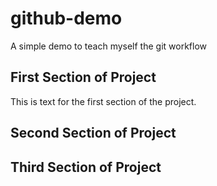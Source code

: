 # github-demo
A simple demo to teach myself the git workflow

## First Section of Project
This is text for the first section of the project.

## Second Section of Project


## Third Section of Project
